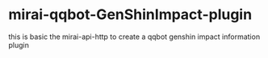 # mirai-qqbot-GenShinImpact-plugin
this is basic the mirai-api-http to create a qqbot genshin impact information plugin
